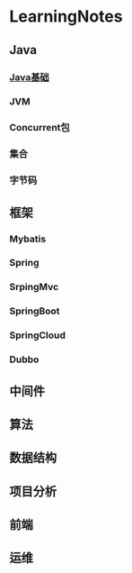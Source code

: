 # LearningNotes
## Java
### [Java基础](./Java/Java基础.md)
### JVM
### Concurrent包
### 集合
### 字节码
## 框架
### Mybatis
### Spring
### SrpingMvc
### SpringBoot
### SpringCloud
### Dubbo
## 中间件
## 算法
## 数据结构
## 项目分析
## 前端
## 运维